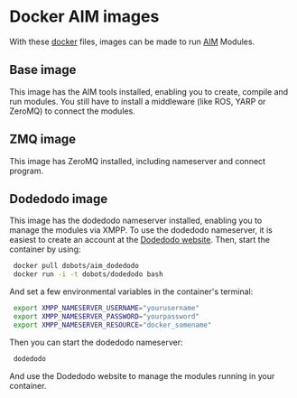 # Docker AIM images
With these [docker](http://www.docker.io) files, images can be made to run [AIM](http://dobots.github.io/aim) Modules.

## Base image
This image has the AIM tools installed, enabling you to create, compile and run modules. You still have to install a middleware (like ROS, YARP or ZeroMQ) to connect the modules.

## ZMQ image
This image has ZeroMQ installed, including nameserver and connect program.

## Dodedodo image
This image has the dodedodo nameserver installed, enabling you to manage the modules via XMPP.
To use the dodedodo nameserver, it is easiest to create an account at the [Dodedodo website](http://www.dodedodo.com).
Then, start the container by using:
```bash
 docker pull dobots/aim_dodedodo
 docker run -i -t dobots/dodedodo bash
```

And set a few environmental variables in the container's terminal:
```bash
 export XMPP_NAMESERVER_USERNAME="yourusername"
 export XMPP_NAMESERVER_PASSWORD="yourpassword"
 export XMPP_NAMESERVER_RESOURCE="docker_somename"
```

Then you can start the dodedodo nameserver:
```bash
 dodedodo
```

And use the Dodedodo website to manage the modules running in your container.
